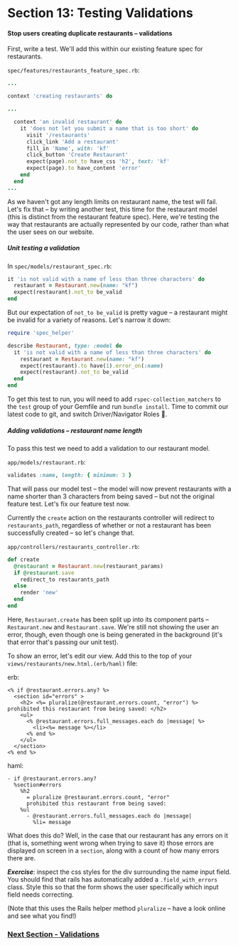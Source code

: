 # Section 13: Testing Validations

#### Stop users creating duplicate restaurants – validations

First, write a test. We'll add this within our existing feature spec for restaurants.

`spec/features/restaurants_feature_spec.rb`:

```ruby
...

context 'creating restaurants' do

...

  context 'an invalid restaurant' do
    it 'does not let you submit a name that is too short' do
      visit '/restaurants'
      click_link 'Add a restaurant'
      fill_in 'Name', with: 'kf'
      click_button 'Create Restaurant'
      expect(page).not_to have_css 'h2', text: 'kf'
      expect(page).to have_content 'error'
    end
  end
...
```

As we haven't got any length limits on restaurant name, the test will fail. Let's fix that – by writing another test, this time for the restaurant model (this is distinct from the restaurant feature spec). Here, we're testing the way that restaurants are actually represented by our code, rather than what the user sees on our website.

##### Unit testing a validation

In `spec/models/restaurant_spec.rb`:

```ruby
it 'is not valid with a name of less than three characters' do
  restaurant = Restaurant.new(name: "kf")
  expect(restaurant).not_to be_valid
end
```

But our expectation of `not_to be_valid` is pretty vague – a restaurant might be invalid for a variety of reasons. Let's narrow it down:

```ruby
require 'spec_helper'

describe Restaurant, type: :model do
  it 'is not valid with a name of less than three characters' do
    restaurant = Restaurant.new(name: "kf")
    expect(restaurant).to have(1).error_on(:name)
    expect(restaurant).not_to be_valid
  end
end
```

To get this test to run, you will need to add `rspec-collection_matchers` to the `test` group of your Gemfile and run `bundle install`.  Time to commit our latest code to git, and switch Driver/Navigator Roles&nbsp;:twisted_rightwards_arrows:.

##### Adding validations – restaurant name length

To pass this test we need to add a validation to our restaurant model.

`app/models/restaurant.rb`:

```ruby
validates :name, length: { minimum: 3 }
```

That will pass our model test – the model will now prevent restaurants with a name shorter than 3 characters from being saved – but not the original feature test. Let's fix our feature test now.

Currently the ```create``` action on the restaurants controller will redirect to `restaurants_path`, regardless of whether or not a restaurant has been successfully created – so let's change that.

`app/controllers/restaurants_controller.rb`:

```ruby
def create
  @restaurant = Restaurant.new(restaurant_params)
  if @restaurant.save
    redirect_to restaurants_path
  else
    render 'new'
  end
end
```

Here, `Restaurant.create` has been split up into its component parts – `Restaurant.new` and `Restaurant.save`. We're still not showing the user an error, though, even though one is being generated in the background (it's that error that's passing our unit test).

To show an error, let's edit our view. Add this to the top of your `views/restaurants/new.html.(erb/haml)` file:

erb:
```erb
<% if @restaurant.errors.any? %>
  <section id="errors" >
    <h2> <%= pluralize(@restaurant.errors.count, "error") %> prohibited this restaurant from being saved: </h2>
    <ul>
      <% @restaurant.errors.full_messages.each do |message| %>
        <li><%= message %></li>
      <% end %>
    </ul>
  </section>
<% end %>
```
haml:
```haml
- if @restaurant.errors.any?
  %section#errors
    %h2
      = pluralize @restaurant.errors.count, "error"
      prohibited this restaurant from being saved:
    %ul
      - @restaurant.errors.full_messages.each do |message|
        %li= message
```

What does this do? Well, in the case that our restaurant has any errors on it (that is, something went wrong when trying to save it) those errors are displayed on screen in a `section`, along with a count of how many errors there are.

***Exercise***: inspect the css styles for the div surrounding the name input field.  You should find that rails has automatically added a `.field_with_errors` class.  Style this so that the form shows the user specifically which input field needs correcting.

(Note that this uses the Rails helper method `pluralize` – have a look online and see what you find!)

### [Next Section - Validations](14_validations.md)
